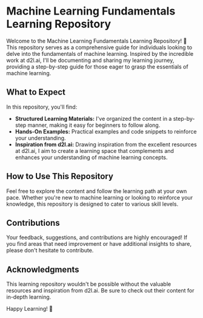 # Machine Learning Fundamentals Learning Repository

Welcome to the Machine Learning Fundamentals Learning Repository! 🚀 This repository serves as a comprehensive guide for individuals looking to delve into the fundamentals of machine learning. Inspired by the incredible work at d2l.ai, I'll be documenting and sharing my learning journey, providing a step-by-step guide for those eager to grasp the essentials of machine learning.

## What to Expect

In this repository, you'll find:

- **Structured Learning Materials:** I've organized the content in a step-by-step manner, making it easy for beginners to follow along.
- **Hands-On Examples:** Practical examples and code snippets to reinforce your understanding.
- **Inspiration from d2l.ai:** Drawing inspiration from the excellent resources at d2l.ai, I aim to create a learning space that complements and enhances your understanding of machine learning concepts.

## How to Use This Repository

Feel free to explore the content and follow the learning path at your own pace. Whether you're new to machine learning or looking to reinforce your knowledge, this repository is designed to cater to various skill levels.

## Contributions

Your feedback, suggestions, and contributions are highly encouraged! If you find areas that need improvement or have additional insights to share, please don't hesitate to contribute.

## Acknowledgments

This learning repository wouldn't be possible without the valuable resources and inspiration from d2l.ai. Be sure to check out their content for in-depth learning.

Happy Learning! 🌟
